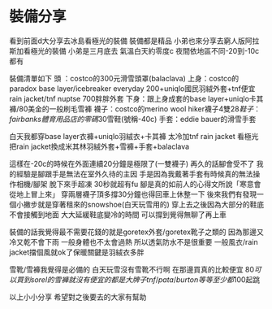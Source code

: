 # 裝備分享


看到前面d大分享去冰島看極光的裝備 裝備都是精品
小弟也來分享去窮人版阿拉斯加看極光的裝備
小弟是三月底去 氣溫白天約零度c
夜間依地區不同-20到-10c都有

裝備清單如下
頭 ：costco的300元滑雪頭罩(balaclava)
上身：costco的paradox base layer/icebreaker everyday 200+uniqlo國民羽絨外套+tnf便宜rain jacket/tnf nuptse 700胖胖外套
下身：跟上身成套的base layer+uniqlo卡其褲/80美金的一般刷毛雪褲
襪子：costco的merino wool hiker襪子4雙$28
鞋子：fairbanks體育用品店的零碼$30雪鞋(號稱-40c)
手套：eddie bauer的滑雪手套

白天我都穿base layer衣褲+uniqlo羽絨衣+卡其褲 太冷加tnf rain jacket
看極光把rain jacket換成米其林羽絨外套+雪褲+手套+balaclava

這樣在-20c的時候在外面連續20分鐘是極限了(一雙襪子)
再久的話腳會受不了
我的經驗是腳跟手是無法在室外久待的主因
手是因為我戴著手套有時候真的無法操作相機/腳架 脫下來手超凍 30秒就超有fu
腳是真的如前人的心得文所說「寒意會從地上冒上來」
穿兩層襪子頂多撐30分鐘也得回車上休整一下
後來我們有發現一個小撇步就是穿著租來的snowshoe(白天玩雪用的)
穿上去之後因為大部分的鞋底不會接觸到地面
大大延緩鞋底變冷的時間 可以撐到覺得無聊了再上車

裝備的話我覺得最不需要花錢的就是goretex外套/goretex靴子之類的 因為那邊又冷又乾不會下雨 一般身體也不太會過熱 所以透氣防水不是很重要 一般風衣/rain jacket擋個風就ok了保暖關鍵是羽絨衣多胖

雪靴/雪褲我覺得是必備的 白天玩雪沒有雪靴不行啊 在那邊買真的比較便宜 $80可以買到sorel的 雪褲就沒有便宜的 都是大牌子 tnf/pata/burton等等 至少都$100起跳

以上小小分享 希望對之後要去的大家有幫助